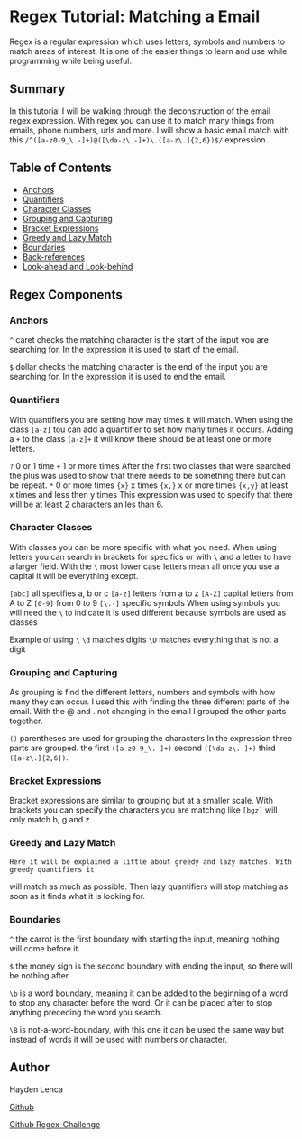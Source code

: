 # Regex Tutorial: Matching a Email


Regex is a regular expression which uses letters, symbols and numbers to match areas of interest.
It is one of the easier things to learn and use while programming while being useful.

## Summary

  In this tutorial I will be walking through the deconstruction of the email regex expression.
With regex you can use it to match many things from emails, phone numbers, urls and more.
I will show a basic email match with this ```/^([a-z0-9_\.-]+)@([\da-z\.-]+)\.([a-z\.]{2,6})$/```
expression. 

## Table of Contents

- [Anchors](#anchors)
- [Quantifiers](#quantifiers)
- [Character Classes](#character-classes)
- [Grouping and Capturing](#grouping-and-capturing)
- [Bracket Expressions](#bracket-expressions)
- [Greedy and Lazy Match](#greedy-and-lazy-match)
- [Boundaries](#boundaries)
- [Back-references](#back-references)
- [Look-ahead and Look-behind](#look-ahead-and-look-behind)

## Regex Components

### Anchors
  ```^``` caret checks the matching character is the start of the input you are searching for.
In the expression it is used to start of the email.

  ```$``` dollar checks the matching character is the end of the input you are searching for. 
In the expression it is used to end the email.

### Quantifiers
  With quantifiers you are setting how may times it will match. When using the class ```[a-z]``` 
  tou can add a quantifier to set how many times it occurs. Adding a ```+``` to the class 
  ```[a-z]+``` it will know there should be at least one or more letters.

  ```?``` 0 or 1 time
  ```+``` 1 or more times
  After the first two classes that were searched the plus was used to show that there needs to
  be something there but can be repeat.
  ```*``` 0 or more times 
  ```{x}``` x times 
  ```{x,}``` x or more times
  ```{x,y}``` at least x times and less then y times 
  This expression was used to specify that there will be at least 2 characters an les than 6.
  
### Character Classes
  With classes you can be more specific with what you need. When using letters you can search in 
  brackets for specifics or with ```\``` and a letter to have a larger field. With the ```\```
  most lower case letters mean all once you use a capital it will be everything except.

  ```[abc]``` all specifies a, b or c
  ```[a-z]``` letters from a to z
  ```[A-Z]``` capital letters from A to Z
  ```[0-9]``` from 0 to 9
  ```[\.-]``` specific symbols
  When using symbols you will need the ```\``` to indicate it is used different because symbols are 
  used as classes

Example of using ```\```
  ```\d``` matches digits 
  ```\D``` matches everything that is not a digit

### Grouping and Capturing
  As grouping is find the different letters, numbers and symbols with how many they can occur. I used 
  this with finding the three different parts of the email. With the @ and . not changing in the email
  I grouped the other parts together. 

  ```()``` parentheses are used for grouping the characters 
  In the expression three parts are grouped. the first ```([a-z0-9_\.-]+)``` second  ```([\da-z\.-]+)```
  third ```([a-z\.]{2,6})```.

### Bracket Expressions
  Bracket expressions are similar to grouping but at a smaller scale. With brackets you can specify
  the characters you are matching like ```[bgz]``` will only match b, g and z.

### Greedy and Lazy Match
    Here it will be explained a little about greedy and lazy matches. With greedy quantifiers it
  will match as much as possible. Then lazy quantifiers will stop matching as soon as it finds what 
  it is looking for.

### Boundaries
  ```^``` the carrot is the first boundary with starting the input, meaning nothing will come 
    before it.

  ```$``` the money sign is the second boundary with ending the input, so there will be nothing 
    after.

  ```\b``` is a word boundary, meaning it can be added to the beginning of a word to stop any character 
  before the word. Or it can be placed after to stop anything preceding the word you search.

  ```\B``` is not-a-word-boundary, with this one it can be used the same way but instead of words it will 
  be used with numbers or character. 


## Author

Hayden Lenca 

[Github](https://github.com/HaydenLenca)

[Github Regex-Challenge](https://github.com/HaydenLenca/Regex-Challenge)